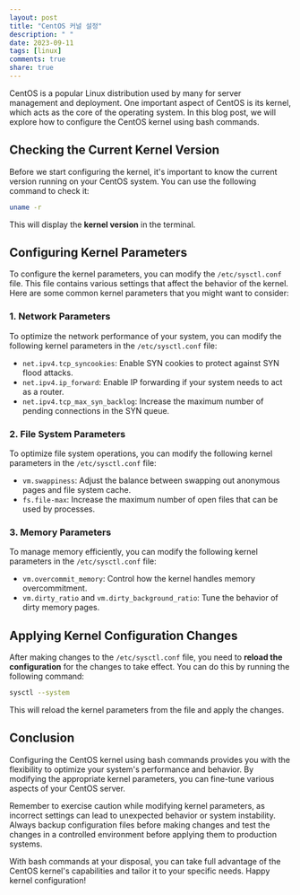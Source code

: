 ```yaml
---
layout: post
title: "CentOS 커널 설정"
description: " "
date: 2023-09-11
tags: [linux]
comments: true
share: true
---
```


CentOS is a popular Linux distribution used by many for server management and deployment. One important aspect of CentOS is its kernel, which acts as the core of the operating system. In this blog post, we will explore how to configure the CentOS kernel using bash commands.

## Checking the Current Kernel Version

Before we start configuring the kernel, it's important to know the current version running on your CentOS system. You can use the following command to check it:

```bash
uname -r
```

This will display the **kernel version** in the terminal.

## Configuring Kernel Parameters

To configure the kernel parameters, you can modify the `/etc/sysctl.conf` file. This file contains various settings that affect the behavior of the kernel. Here are some common kernel parameters that you might want to consider:

### 1. Network Parameters

To optimize the network performance of your system, you can modify the following kernel parameters in the `/etc/sysctl.conf` file:

- `net.ipv4.tcp_syncookies`: Enable SYN cookies to protect against SYN flood attacks.
- `net.ipv4.ip_forward`: Enable IP forwarding if your system needs to act as a router.
- `net.ipv4.tcp_max_syn_backlog`: Increase the maximum number of pending connections in the SYN queue.

### 2. File System Parameters

To optimize file system operations, you can modify the following kernel parameters in the `/etc/sysctl.conf` file:

- `vm.swappiness`: Adjust the balance between swapping out anonymous pages and file system cache.
- `fs.file-max`: Increase the maximum number of open files that can be used by processes.

### 3. Memory Parameters

To manage memory efficiently, you can modify the following kernel parameters in the `/etc/sysctl.conf` file:

- `vm.overcommit_memory`: Control how the kernel handles memory overcommitment.
- `vm.dirty_ratio` and `vm.dirty_background_ratio`: Tune the behavior of dirty memory pages.

## Applying Kernel Configuration Changes

After making changes to the `/etc/sysctl.conf` file, you need to **reload the configuration** for the changes to take effect. You can do this by running the following command:

```bash
sysctl --system
```

This will reload the kernel parameters from the file and apply the changes.

## Conclusion

Configuring the CentOS kernel using bash commands provides you with the flexibility to optimize your system's performance and behavior. By modifying the appropriate kernel parameters, you can fine-tune various aspects of your CentOS server.

Remember to exercise caution while modifying kernel parameters, as incorrect settings can lead to unexpected behavior or system instability. Always backup configuration files before making changes and test the changes in a controlled environment before applying them to production systems.

With bash commands at your disposal, you can take full advantage of the CentOS kernel's capabilities and tailor it to your specific needs. Happy kernel configuration!